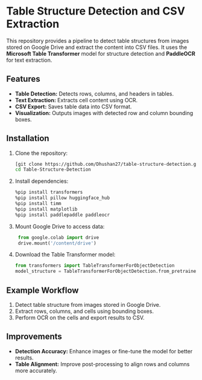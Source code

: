 # Table Structure Detection and CSV Extraction

This repository provides a pipeline to detect table structures from images stored on Google Drive and extract the content into CSV files. It uses the **Microsoft Table Transformer** model for structure detection and **PaddleOCR** for text extraction.

## Features
- **Table Detection:** Detects rows, columns, and headers in tables.
- **Text Extraction:** Extracts cell content using OCR.
- **CSV Export:** Saves table data into CSV format.
- **Visualization:** Outputs images with detected row and column bounding boxes.

## Installation
1. Clone the repository:
   ```bash
   [git clone https://github.com/Dhushan27/table-structure-detection.git](https://github.com/DhushanthanK/Table-Structure-Detection.git )
   cd Table-Structure-Detection
    ```
2. Install dependencies:
    ```bash
    %pip install transformers
    %pip install pillow huggingface_hub
    %pip install timm
    %pip install matplotlib
    %pip install paddlepaddle paddleocr
    ```

3. Mount Google Drive to access data:
   ```python
    from google.colab import drive
    drive.mount('/content/drive')
    ```
4. Download the Table Transformer model:
    ```python
    from transformers import TableTransformerForObjectDetection
    model_structure = TableTransformerForObjectDetection.from_pretrained("microsoft/table-transformer-structure-recognition")
    ```

## Example Workflow

1. Detect table structure from images stored in Google Drive.
2. Extract rows, columns, and cells using bounding boxes.
3. Perform OCR on the cells and export results to CSV.

## Improvements

- **Detection Accuracy:** Enhance images or fine-tune the model for better results.
- **Table Alignment:** Improve post-processing to align rows and columns more accurately.
